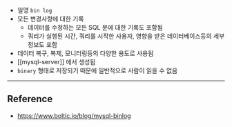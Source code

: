 - 일명 `bin log`
- 모든 변경사항에 대한 기록
	- 데이터를 수정하는 모든 SQL 문에 대한 기록도 포함됨
	- 쿼리가 실행된 시간, 쿼리를 시작한 사용자, 영향을 받은 데이터베이스등의 세부정보도 포함
- 데이터 복구, 복제, 모니터링등의 다양한 용도로 사용됨
- [[mysql-server]] 에서 생성됨
- `binary` 형태로 저장되기 때문에 일반적으로 사람이 읽을 수 없음

---
## Reference
- https://www.boltic.io/blog/mysql-binlog